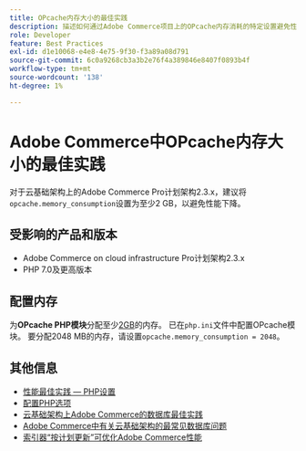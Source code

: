 ```yaml
---
title: OPcache内存大小的最佳实践
description: 描述如何通过Adobe Commerce项目上的OPcache内存消耗的特定设置避免性能下降。
role: Developer
feature: Best Practices
exl-id: d1e10068-e4e8-4e75-9f30-f3a89a08d791
source-git-commit: 6c0a9268cb3a3b2e76f4a389846e8407f0893b4f
workflow-type: tm+mt
source-wordcount: '138'
ht-degree: 1%

---
```


# Adobe Commerce中OPcache内存大小的最佳实践

对于云基础架构上的Adobe Commerce Pro计划架构2.3.x，建议将`opcache.memory_consumption`设置为至少2 GB，以避免性能下降。

## 受影响的产品和版本

* Adobe Commerce on cloud infrastructure Pro计划架构2.3.x
* PHP 7.0及更高版本

## 配置内存

为&#x200B;**OPcache PHP模块**&#x200B;分配至少[2GB](https://www.php.net/manual/en/book.opcache.php)的内存。 已在`php.ini`文件中配置OPcache模块。 要分配2048 MB的内存，请设置`opcache.memory_consumption = 2048`。

## 其他信息

* [性能最佳实践 — PHP设置](../../../performance/software.md#php-settings)
* [配置PHP选项](https://experienceleague.adobe.com/zh-hans/docs/commerce-cloud-service/user-guide/configure/app/configure-app-yaml)
* [云基础架构上Adobe Commerce的数据库最佳实践](database-on-cloud.md)
* [Adobe Commerce中有关云基础架构的最常见数据库问题](../maintenance/resolve-database-performance-issues.md)
* [索引器“按计划更新”可优化Adobe Commerce性能](../maintenance/indexer-configuration.md)
